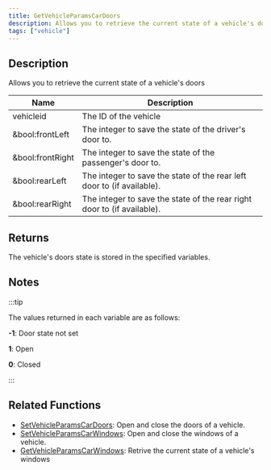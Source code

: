 ```yaml
---
title: GetVehicleParamsCarDoors
description: Allows you to retrieve the current state of a vehicle's doors.
tags: ["vehicle"]
---
```


<VersionWarn version='SA-MP 0.3.7' />

## Description

Allows you to retrieve the current state of a vehicle's doors

| Name             | Description                                                             |
| ---------------- | ----------------------------------------------------------------------- |
| vehicleid        | The ID of the vehicle                                                   |
| &bool:frontLeft  | The integer to save the state of the driver's door to.                  |
| &bool:frontRight | The integer to save the state of the passenger's door to.               |
| &bool:rearLeft   | The integer to save the state of the rear left door to (if available).  |
| &bool:rearRight  | The integer to save the state of the rear right door to (if available). |

## Returns

The vehicle's doors state is stored in the specified variables.

## Notes

:::tip

The values returned in each variable are as follows:

**-1**: Door state not set

**1**: Open

**0**: Closed

:::

## Related Functions

- [SetVehicleParamsCarDoors](SetVehicleParamsCarDoors): Open and close the doors of a vehicle.
- [SetVehicleParamsCarWindows](SetVehicleParamsCarWindows): Open and close the windows of a vehicle.
- [GetVehicleParamsCarWindows](GetVehicleParamsCarWindows): Retrive the current state of a vehicle's windows
